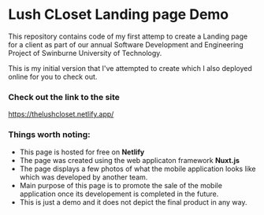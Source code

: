 # Lush CLoset Landing page Demo

This repository contains code of my first attemp to create a Landing page for a client
as part of our annual Software Development and Engineering Project of Swinburne University of Technology.

This is my initial version that I've attempted to create which I also deployed online for you to check out.

### Check out the link to the site
https://thelushcloset.netlify.app/


### Things worth noting:

* This page is hosted for free on **Netlify**
* The page was created using the web applicaton framework **Nuxt.js**
* The page displays a few photos of what the mobile application looks like which was developed by another team.
* Main purpose of this page is to promote the sale of the mobile application once its developement is completed in the future.
* This is just a demo and it does not depict the final product in any way.



